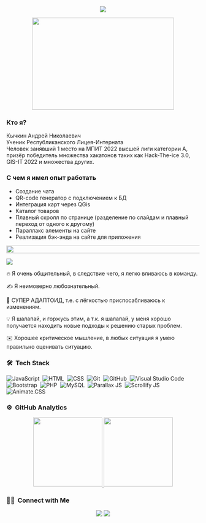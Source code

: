 <p align="center">
  <img
    src="https://readme-typing-svg.herokuapp.com?font=Orbitron&size=40&color=%2379A500&height=67&duration=3000&center=true&lines=Kychkin+Andrey">

</p>
<p align="center">
  <img src="tenor.gif" height="240" width="370">
</p>

### Кто я?

  Кычкин Андрей Николаевич  
  Ученик Республиканского Лицея-Интерната  
  Человек занявший 1 место на МПИТ 2022 высшей лиги категории A, призёр победитель множества хакатонов таких как Hack-The-ice 3.0, GIS-IT 2022 и множества других.

### С чем я имел опыт работать
- Создание чата
- QR-code генератор с подключением к БД
- Интеграция карт через QGis
- Каталог товаров
- Плавный скролл по странице (разделение по слайдам и плавный переход от одного к другому)
- Параллакс элементы на сайте
- Реализация бэк-энда на сайте для приложения

<img src="https://i.imgur.com/dBaSKWF.gif" height="20" width="1000">
<p>
  <img
    src="https://readme-typing-svg.herokuapp.com?font=Orbitron&size=40&color=%2336BCF7&height=67&duration=3000&center=true&lines=Soft+skills:">
</p>
<p>
  🔥&nbsp;Я очень общительный, в следствие чего, я легко вливаюсь в команду.
</p>
<p>
  ✍️&nbsp;Я неимоверно любознательный.
</p>
<p>
  🌱&nbsp;СУПЕР АДАПТОИД, т.е. с лёгкостью приспосабливаюсь к изменениям.
</p>
<p>
  💡&nbsp;Я шалапай, и горжусь этим, а т.к. я шалапай, у меня хорошо получается находить новые подходы к решению старых
  проблем.
</p>
<p>
  ✉️&nbsp;Хорошее критическое мышление, в любых ситуация я умею правильно оценивать ситуацию.
</p>

### 🛠 &nbsp;Tech Stack

![JavaScript](https://img.shields.io/badge/-JavaScript-05122A?style=flat&logo=javascript)&nbsp;
![HTML](https://img.shields.io/badge/-HTML-05122A?style=flat&logo=HTML5)&nbsp;
![CSS](https://img.shields.io/badge/-CSS-05122A?style=flat&logo=CSS3&logoColor=1572B6)&nbsp;
![Git](https://img.shields.io/badge/-Git-05122A?style=flat&logo=git)&nbsp;
![GitHub](https://img.shields.io/badge/-GitHub-05122A?style=flat&logo=github)&nbsp;
![Visual Studio Code](https://img.shields.io/badge/-Visual%20Studio%20Code-05122A?style=flat&logo=visual-studio-code&logoColor=007ACC)&nbsp;
![Bootstrap](https://img.shields.io/badge/-Bootstrap-05122A?style=flat&logo=bootstrap&logoColor=563D7C)&nbsp;
![PHP](https://img.shields.io/badge/-php-05122A?style=flat&logo=php&logoColor=6E81B6)&nbsp;
![MySQL](https://img.shields.io/badge/-MySQL-05122A?style=flat&logo=MySQL&logoColor=fffff)&nbsp;
![Parallax JS](https://img.shields.io/badge/-Parallax%20JS-05122A?style=flat)&nbsp;
![Scrollify JS](https://img.shields.io/badge/-Scrollify%20JS-05122A?style=flat)&nbsp;
![Animate.CSS](https://img.shields.io/badge/-Animate.CSS-05122A?style=flat)&nbsp;

### ⚙️ &nbsp;GitHub Analytics

<p align="center">
<a href="https://github.com/want74">
  <img height="180em" src="https://github-readme-stats-eight-theta.vercel.app/api?username=want74&show_icons=true&theme=algolia&include_all_commits=true&count_private=true"/>
  <img height="180em" src="https://github-readme-stats-eight-theta.vercel.app/api/top-langs/?username=want74&layout=compact&langs_count=8&theme=algolia"/>
</a>
</p>

### 🤝🏻 &nbsp;Connect with Me

<p align="center">
<a href="https://vk.com/therealk4n"><img src="https://img.shields.io/badge/-@therealk4n-1877F2?style=flat&logo=vk&logoColor=white"/></a>
<img src="https://img.shields.io/badge/-+79142917801-E4405F?style=flat&logo=phone&logoColor=white"/>
</p>
